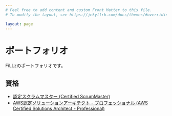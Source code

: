 ```yaml
---
# Feel free to add content and custom Front Matter to this file.
# To modify the layout, see https://jekyllrb.com/docs/themes/#overriding-theme-defaults

layout: page
---
```


# ポートフォリオ

FiLLzのポートフォリオです。

## 資格
* [認定スクラムマスター (Certified ScrumMaster)](https://bcert.me/bc/html/show-badge.html?b=uluklbtx)
* [AWS認定ソリューションアーキテクト - プロフェッショナル (AWS Certified Solutions Architect - Professional)](https://www.credly.com/users/yusuke-wada/badges)